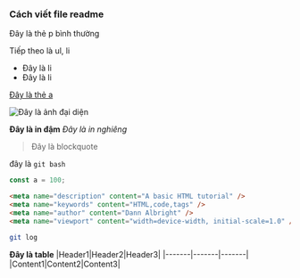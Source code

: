 ### Cách viết file readme

Đây là thẻ p bình thường

Tiếp theo là ul, li

- Đây là li
- Đây là li

[Đây là thẻ a](google.com)

![Đây là ảnh đại diện](https://www.google.com/images/branding/googlelogo/1x/googlelogo_color_272x92dp.png)

**Đây là in đậm**
_Đây là in nghiêng_

> Đây là blockquote

đây là `git bash`

```js
const a = 100;
```

```html
<meta name="description" content="A basic HTML tutorial" />
<meta name="keywords" content="HTML,code,tags" />
<meta name="author" content="Dann Albright" />
<meta name="viewport" content="width=device-width, initial-scale=1.0" />
```

```bash
git log
```

**Đây là table**
|Header1|Header2|Header3|
|-------|-------|-------|
|Content1|Content2|Content3|
